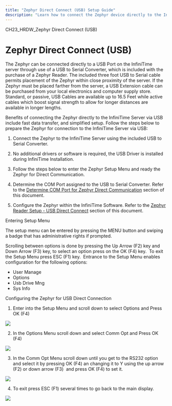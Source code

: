 ```yaml
---
title: "Zephyr Direct Connect (USB) Setup Guide"
description: "Learn how to connect the Zephyr device directly to the InfiniTime server via USB, including cable options and setup steps."
---
```


CH23_HRDW_Zephyr Direct Connect (USB)

# Zephyr Direct Connect (USB)

The Zephyr can be connected directly to a USB Port on the InfiniTime server through use of a USB to Serial Converter, which is included with the purchase of a Zephyr Reader. The included three foot USB to Serial cable permits placement of the Zephyr within close proximity of the server. If the Zephyr must be placed farther from the server, a USB Extension cable can be purchased from your local electronics and computer supply store. Standard, or passive, USB Cables are available up to 16.5 Feet while active cables which boost signal strength to allow for longer distances are available in longer lengths.

Benefits of connecting the Zephyr directly to the InfiniTime Server via USB include fast data transfer, and simplified setup. Follow the steps below to prepare the Zephyr for connection to the InfiniTime Server via USB:

1. Connect the Zephyr to the InfiniTime Server using the included USB to Serial Converter.

2. No additional drivers or software is required, the USB Driver is installed during InfiniTime Installation.

3. Follow the steps below to enter the Zephyr Setup Menu and ready the Zephyr for Direct Communication.

4. Determine the COM Port assigned to the USB to Serial Converter. Refer to the [Determine COM Port for Zephyr Direct Communication](Dertmining_COM_Port_for_Zephyr_Direct_Connection.md) section of this document.

5. Configure the Zephyr within the InfiniTime Software. Refer to the [Zephyr Reader Setup - USB Direct Connect](Zephyr_Reader_Setup_-_USB_Direct_Connection.md) section of this document.

Entering Setup Menu

The setup menu can be entered by pressing the MENU button and swiping a badge that has administrative rights if prompted.

Scrolling between options is done by pressing the Up Arrow (F2) key and Down Arrow (F3) key, to select an option press on the OK (F4) key.  To exit the Setup Menu press ESC (F1) key.  Entrance to the Setup Menu enables configuration for the following options:

- User Manage
- Options
- Usb Drive Mng
- Sys Info

Configuring the Zephyr for USB Direct Connection

1. Enter into the Setup Menu and scroll down to select Options and Press OK (F4)

![](/img/Zephyr_menu_options.gif)

2. In the Options Menu scroll down and select Comm Opt and Press OK (F4)

![](/img/zephyr_idle_screen.gif)

3. In the Comm Opt Menu scroll down until you get to the RS232 option and select it by pressing OK (F4) an changing it to Y using the up arrow (F2) or down arrow (F3)  and press OK (F4) to set it.

![](/img/zephyr_comm_options.gif)

4. To exit press ESC (F1) several times to go back to the main display.

![](/img/zephyr_menu.gif)
